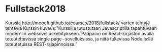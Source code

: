 ﻿# Fullstack2018
Kurssia http://moocfi.github.io/courses/2018/fullstack/ varten tehtyjä tehtäviä
Kurssin kuvaus:"Kurssilla tutustutaan Javascriptilla tapahtuvaan moderniin websovelluskehitykseen. Pääpaino on React-kirjaston avulla toteutettavissa single page -sovelluksissa, ja niitä tukevissa Node.js:llä toteutetuissa REST-rajapinnoissa."